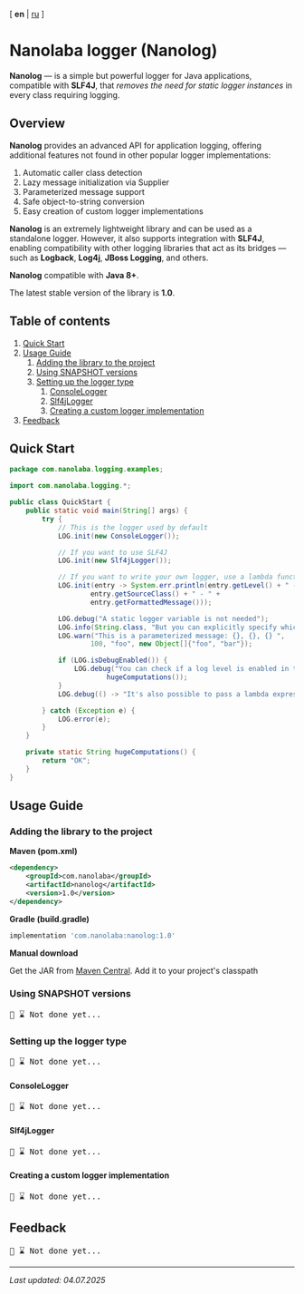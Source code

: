 <!-- This file was automatically generated by Nanolaba Readme Generator (NRG) 0.1-SNAPSHOT -->
<!-- Visit https://github.com/nanolaba/readme-generator for details -->


[ **en** | [ru](README.ru.md) ]

# Nanolaba logger (Nanolog)

**Nanolog** — is a simple but powerful logger for Java applications, compatible with **SLF4J**,
that *removes the need for static logger instances* in every class requiring logging.

## Overview

**Nanolog** provides an advanced API for application logging, offering additional features not found
in other popular logger implementations:

1. Automatic caller class detection
2. Lazy message initialization via Supplier
3. Parameterized message support
4. Safe object-to-string conversion
5. Easy creation of custom logger implementations

**Nanolog** is an extremely lightweight library and can be used as a standalone logger. However, it also
supports integration with **SLF4J**, enabling compatibility with other logging libraries that act as its
bridges — such as **Logback**, **Log4j**, **JBoss Logging**, and others.

**Nanolog** compatible with **Java 8+**.

The latest stable version of the library is **1.0**.

## Table of contents
1. [Quick Start](#quick-start)
2. [Usage Guide](#usage-guide)
	1. [Adding the library to the project](#adding-the-library-to-the-project)
	2. [Using SNAPSHOT versions](#using-snapshot-versions)
	3. [Setting up the logger type](#setting-up-the-logger-type)
		1. [ConsoleLogger](#consolelogger)
		2. [Slf4jLogger](#slf4jlogger)
		3. [Creating a custom logger implementation](#creating-a-custom-logger-implementation)
3. [Feedback](#feedback)


## Quick Start

```java
package com.nanolaba.logging.examples;

import com.nanolaba.logging.*;

public class QuickStart {
	public static void main(String[] args) {
		try {
			// This is the logger used by default
			LOG.init(new ConsoleLogger());

			// If you want to use SLF4J
			LOG.init(new Slf4jLogger());

			// If you want to write your own logger, use a lambda function or implement the ILogger interface.
			LOG.init(entry -> System.err.println(entry.getLevel() + " - " +
					entry.getSourceClass() + " - " +
					entry.getFormattedMessage()));

			LOG.debug("A static logger variable is not needed");
			LOG.info(String.class, "But you can explicitly specify which class the logging should belong to");
			LOG.warn("This is a parameterized message: {}, {}, {} ",
					100, "foo", new Object[]{"foo", "bar"});

			if (LOG.isDebugEnabled()) {
				LOG.debug("You can check if a log level is enabled in the standard way: " +
						hugeComputations());
			}
			LOG.debug(() -> "It's also possible to pass a lambda expression: " + hugeComputations());

		} catch (Exception e) {
			LOG.error(e);
		}
	}

	private static String hugeComputations() {
		return "OK";
	}
}
```

## Usage Guide

### Adding the library to the project

**Maven (pom.xml)**

```xml
<dependency>
    <groupId>com.nanolaba</groupId>
    <artifactId>nanolog</artifactId>
    <version>1.0</version>
</dependency>  
```

**Gradle (build.gradle)**

```groovy
implementation 'com.nanolaba:nanolog:1.0'
```

**Manual download**

Get the JAR from [Maven Central](https://repo1.maven.org/maven2/com/nanolaba/nanolog/1.0).
Add it to your project's classpath

### Using SNAPSHOT versions

<pre>📌 ⌛ Not done yet...</pre>

### Setting up the logger type

<pre>📌 ⌛ Not done yet...</pre>

#### ConsoleLogger

<pre>📌 ⌛ Not done yet...</pre>

#### Slf4jLogger

<pre>📌 ⌛ Not done yet...</pre>

#### Creating a custom logger implementation

<pre>📌 ⌛ Not done yet...</pre>

## Feedback

<pre>📌 ⌛ Not done yet...</pre>

---
*Last updated: 04.07.2025*
